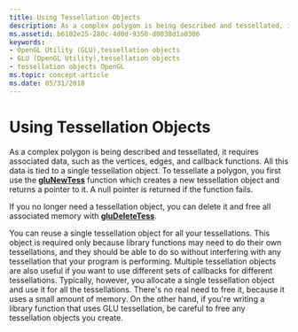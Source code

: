 ```yaml
---
title: Using Tessellation Objects
description: As a complex polygon is being described and tessellated, it requires associated data, such as the vertices, edges, and callback functions.
ms.assetid: b6102e25-280c-4d0d-9350-d0038d1a0306
keywords:
- OpenGL Utility (GLU),tessellation objects
- GLU (OpenGL Utility),tessellation objects
- tessellation objects OpenGL
ms.topic: concept-article
ms.date: 05/31/2018
---
```


# Using Tessellation Objects

As a complex polygon is being described and tessellated, it requires associated data, such as the vertices, edges, and callback functions. All this data is tied to a single tessellation object. To tessellate a polygon, you first use the [**gluNewTess**](glunewtess.md) function which creates a new tessellation object and returns a pointer to it. A null pointer is returned if the function fails.

If you no longer need a tessellation object, you can delete it and free all associated memory with [**gluDeleteTess**](gludeletetess.md).

You can reuse a single tessellation object for all your tessellations. This object is required only because library functions may need to do their own tessellations, and they should be able to do so without interfering with any tessellation that your program is performing. Multiple tessellation objects are also useful if you want to use different sets of callbacks for different tessellations. Typically, however, you allocate a single tessellation object and use it for all the tessellations. There's no real need to free it, because it uses a small amount of memory. On the other hand, if you're writing a library function that uses GLU tessellation, be careful to free any tessellation objects you create.

 

 




